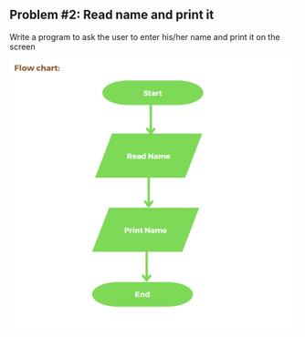 ## Problem #2: Read name and print it

Write a program to ask the user to enter his/her name and print it on the screen

<img src = "p2-flow-chart.PNG" alt = "problem #2 flow chart">
